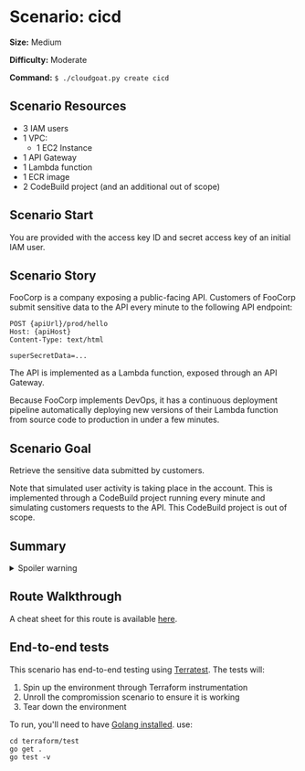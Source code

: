 # Scenario: cicd

**Size:** Medium

**Difficulty:** Moderate

**Command:** `$ ./cloudgoat.py create cicd`

## Scenario Resources

- 3 IAM users
- 1 VPC:
  - 1 EC2 Instance
- 1 API Gateway
- 1 Lambda function
- 1 ECR image
- 2 CodeBuild project (and an additional out of scope)

## Scenario Start

You are provided with the access key ID and secret access key of an initial IAM user.

## Scenario Story

FooCorp is a company exposing a public-facing API. Customers of FooCorp submit sensitive data to the API every minute to the following API endpoint:

```
POST {apiUrl}/prod/hello
Host: {apiHost}
Content-Type: text/html

superSecretData=...
```

The API is implemented as a Lambda function, exposed through an API Gateway. 

Because FooCorp implements DevOps, it has a continuous deployment pipeline automatically deploying new versions of their Lambda function from source code to production in under a few minutes.

## Scenario Goal

Retrieve the sensitive data submitted by customers.

Note that simulated user activity is taking place in the account. This is implemented through a CodeBuild project running every minute and simulating customers requests to the API. This CodeBuild project is out of scope.

## Summary

<details>
  <summary>Spoiler warning</summary>
  
  You get access to an initial AWS access key. Escalate your privileges by overwriting the tag of an EC2 instance used for attribute-based access control. Steal the SSH key on the instance, and use it to clone a CodeCommit repository. Go through the commit history, and find a new set of AWS credentials. Use them to backdoor the application and steal the sensitive data.
  
</details>

## Route Walkthrough 

A cheat sheet for this route is available [here](./cheat_sheet.md).

## End-to-end tests

This scenario has end-to-end testing using [Terratest](https://terratest.gruntwork.io/). The tests will:

1. Spin up the environment through Terraform instrumentation
2. Unroll the compromission scenario to ensure it is working
3. Tear down the environment

To run, you'll need to have [Golang installed](https://go.dev/doc/install). use:

```
cd terraform/test
go get .
go test -v
```